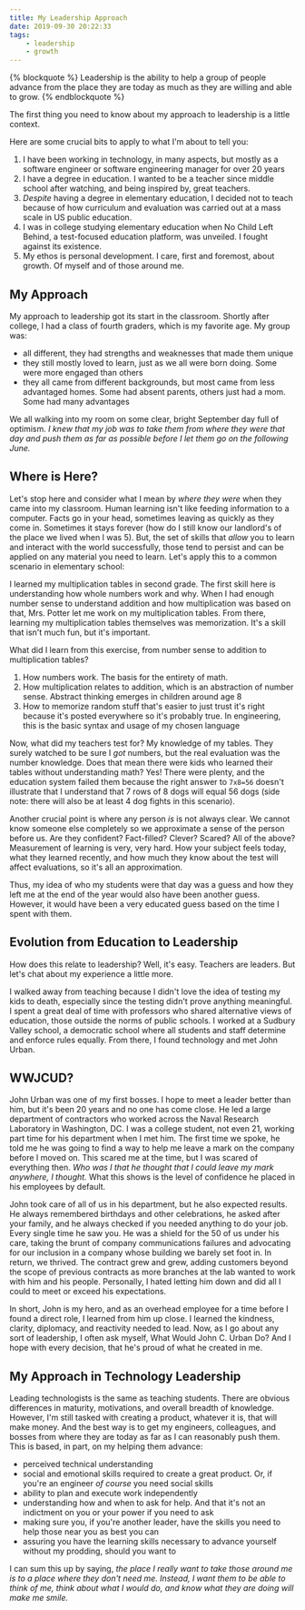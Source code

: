 ```yaml
---
title: My Leadership Approach
date: 2019-09-30 20:22:33
tags:
	- leadership
	- growth
---
```


{% blockquote %}
Leadership is the ability to help a group of people advance from the place they are today as much as they are willing and able to grow.
{% endblockquote %}

The first thing you need to know about my approach to leadership is a little context. 

Here are some crucial bits to apply to what I'm about to tell you:
1. I have been working in technology, in many aspects, but mostly as a software engineer or software engineering manager for over 20 years
1. I have a degree in education. I wanted to be a teacher since middle school after watching, and being inspired by, great teachers. 
1. _Despite_ having a degree in elementary education, I decided not to teach because of how curriculum and evaluation was carried out at a mass scale in US public education. 
1. I was in college studying elementary education when No Child Left Behind, a test-focused education platform, was unveiled. I fought against its existence.
1. My ethos is personal development. I care, first and foremost, about growth. Of myself and of those around me. 
<!-- more -->

## My Approach
My approach to leadership got its start in the classroom. Shortly after college, I had a class of fourth graders, which is my favorite age. My group was: 

* all different, they had strengths and weaknesses that made them unique
* they still mostly loved to learn, just as we all were born doing. Some were more engaged than others
* they all came from different backgrounds, but most came from less advantaged homes. Some had absent parents, others just had a mom. Some had many advantages

We all walking into my room on some clear, bright September day full of optimism. *I knew that my job was to take them from where they were that day and push them as far as possible before I let them go on the following June.*

## Where is Here?

Let's stop here and consider what I mean by _where they were_ when they came into my classroom. Human learning isn't like feeding information to a computer. Facts go in your head, sometimes leaving as quickly as they come in. Sometimes it stays forever (how do I still know our landlord's of the place we lived when I was 5). But, the set of skills that _allow_ you to learn and interact with the world successfully, those tend to persist and can be applied on any material you need to learn. Let's apply this to a common scenario in elementary school:

I learned my multiplication tables in second grade. The first skill here is understanding how whole numbers work and why. When I had enough number sense to understand addition and how multiplication was based on that, Mrs. Potter let me work on my multiplication tables. From there, learning my multiplication tables themselves was memorization. It's a skill that isn't much fun, but it's important.

What did I learn from this exercise, from number sense to addition to multiplication tables?
1. How numbers work. The basis for the entirety of math.
1. How multiplication relates to addition, which is an abstraction of number sense. Abstract thinking emerges in children around age 8
1. How to memorize random stuff that's easier to just trust it's right because it's posted everywhere so it's probably true. In engineering, this is the basic syntax and usage of my chosen language

Now, what did my teachers test for? My knowledge of my tables. They surely watched to be sure I _got_ numbers, but the real evaluation was the number knowledge. Does that mean there were kids who learned their tables without understanding math? Yes! There were plenty, and the education system failed them because the right answer to `7x8=56` doesn't illustrate that I understand that 7 rows of 8 dogs will equal 56 dogs (side note: there will also be at least 4 dog fights in this scenario).

Another crucial point is where any person _is_ is not always clear. We cannot know someone else completely so we approximate a sense of the person before us. Are they confident? Fact-filled? Clever? Scared? All of the above? Measurement of learning is very, very hard. How your subject feels today, what they learned recently, and how much they know about the test will affect evaluations, so it's all an approximation.

Thus, my idea of who my students were that day was a guess and how they left me at the end of the year would also have been another guess. However, it would have been a very educated guess based on the time I spent with them.

## Evolution from Education to Leadership

How does this relate to leadership? Well, it's easy. Teachers are leaders. But let's chat about my experience a little more. 

I walked away from teaching because I didn't love the idea of testing my kids to death, especially since the testing didn't prove anything meaningful. I spent a great deal of time with professors who shared alternative views of education, those outside the norms of public schools. I worked at a Sudbury Valley school, a democratic school where all students and staff determine and enforce rules equally. From there, I found technology and met John Urban. 

## WWJCUD?
John Urban was one of my first bosses. I hope to meet a leader better than him, but it's been 20 years and no one has come close. He led a large department of contractors who worked across the Naval Research Laboratory in Washington, DC. I was a college student, not even 21, working part time for his department when I met him. The first time we spoke, he told me he was going to find a way to help me leave a mark on the company before I moved on. This scared me at the time, but I was scared of everything then. _Who was I that he thought that I could leave my mark anywhere, I thought._ What this shows is the level of confidence he placed in his employees by default. 

John took care of all of us in his department, but he also expected results. He always remembered birthdays and other celebrations, he asked after your family, and he always checked if you needed anything to do your job. Every single time he saw you. He was a shield for the 50 of us under his care, taking the brunt of company communications failures and advocating for our inclusion in a company whose building we barely set foot in. In return, we thrived. The contract grew and grew, adding customers beyond the scope of previous contracts as more branches at the lab wanted to work with him and his people. Personally, I hated letting him down and did all I could to meet or exceed his expectations.

In short, John is my hero, and as an overhead employee for a time before I found a direct role, I learned from him up close. I learned the kindness, clarity, diplomacy, and reactivity needed to lead. Now, as I go about any sort of leadership, I often ask myself, What Would John C. Urban Do? And I hope with every decision, that he's proud of what he created in me.

## My Approach in Technology Leadership
Leading technologists is the same as teaching students. There are obvious differences in maturity, motivations, and overall breadth of knowledge. However, I'm still tasked with creating a product, whatever it is, that will make money. And the best way is to get my engineers, colleagues, and bosses from where they are today as far as I can reasonably push them. This is based, in part, on my helping them advance:

* perceived technical understanding
* social and emotional skills required to create a great product. Or, if you're an engineer _of course_ you need social skills
* ability to plan and execute work independently
* understanding how and when to ask for help. And that it's not an indictment on you or your power if you need to ask
* making sure you, if you're another leader, have the skills you need to help those near you as best you can
* assuring you have the learning skills necessary to advance yourself without my prodding, should you want to

I can sum this up by saying, *the place I really want to take those around me is to a place where they don't need me. Instead, I want them to be able to think of me, think about what I would do, and know what they are doing will make me smile.*